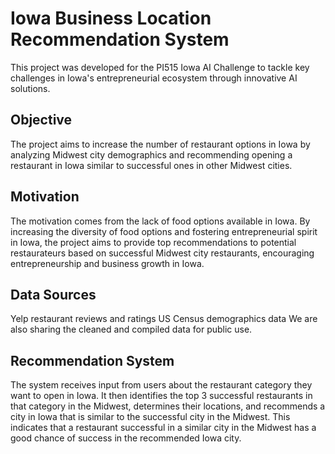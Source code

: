 # Iowa Business Location Recommendation System

This project was developed for the PI515 Iowa AI Challenge to tackle key challenges in Iowa's entrepreneurial ecosystem through innovative AI solutions.

## Objective

The project aims to increase the number of restaurant options in Iowa by analyzing Midwest city demographics and recommending opening a restaurant in Iowa similar to successful ones in other Midwest cities.

## Motivation

The motivation comes from the lack of food options available in Iowa. By increasing the diversity of food options and fostering entrepreneurial spirit in Iowa, the project aims to provide top recommendations to potential restaurateurs based on successful Midwest city restaurants, encouraging entrepreneurship and business growth in Iowa.

## Data Sources

Yelp restaurant reviews and ratings
US Census demographics data
We are also sharing the cleaned and compiled data for public use.

## Recommendation System

The system receives input from users about the restaurant category they want to open in Iowa. It then identifies the top 3 successful restaurants in that category in the Midwest, determines their locations, and recommends a city in Iowa that is similar to the successful city in the Midwest. This indicates that a restaurant successful in a similar city in the Midwest has a good chance of success in the recommended Iowa city.
